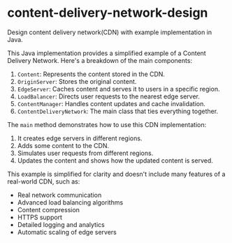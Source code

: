 # content-delivery-network-design
Design content delivery network(CDN) with example implementation in Java.

This Java implementation provides a simplified example of a Content Delivery Network. Here's a breakdown of the main components:

1. `Content`: Represents the content stored in the CDN.
2. `OriginServer`: Stores the original content.
3. `EdgeServer`: Caches content and serves it to users in a specific region.
4. `LoadBalancer`: Directs user requests to the nearest edge server.
5. `ContentManager`: Handles content updates and cache invalidation.
6. `ContentDeliveryNetwork`: The main class that ties everything together.

The `main` method demonstrates how to use this CDN implementation:

1. It creates edge servers in different regions.
2. Adds some content to the CDN.
3. Simulates user requests from different regions.
4. Updates the content and shows how the updated content is served.

This example is simplified for clarity and doesn't include many features of a real-world CDN, such as:

- Real network communication
- Advanced load balancing algorithms
- Content compression
- HTTPS support
- Detailed logging and analytics
- Automatic scaling of edge servers
  

